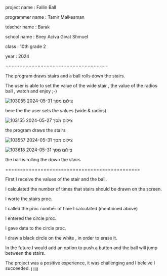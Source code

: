 project name : Fallin Ball

programmer name : Tamir Malkesman

teacher name : Barak 

school name : Bney Aciva Givat Shmuel

class : 10th grade 2

year : 2024

===================================

The program draws stairs and a ball rolls down the stairs.

The user is able to set the value of the wide stair , the value of the radios ball , watch and enjoy ;-)

![צילום מסך 2024-05-31 103055](https://github.com/baraksu/FallingBall/assets/167132950/0c42a0da-c40c-4b02-b85f-414cf005e3e3)

here the the user sets the values (wide & radios)



![צילום מסך 2024-05-27 103155](https://github.com/baraksu/FallingBall/assets/167132950/52d24521-8fea-4d33-b32a-29b1a08a09cf)

the program draws the stairs


![צילום מסך 2024-05-31 103557](https://github.com/baraksu/FallingBall/assets/167132950/009ae7cb-817c-4898-874d-67e9f8b018f1)


![צילום מסך 2024-05-31 103618](https://github.com/baraksu/FallingBall/assets/167132950/fb3ce088-002a-45f3-aa82-255dc279b88e)

the ball is rolling the down the stairs

==============================================

First I receive the values of the stair and the ball.

I calculated the number of times that stairs should be drawn on the screen.

I worte the stairs proc.

I called the proc number of time I calculated (mentioned above)

I entered the circle proc.

I gave data to the circle proc.

I draw a black circle on the white , in order to erase it.


In the future I would add an option to push a button and the ball will jump between the stairs.

The project was a positive experience, it was challenging and I beleive I succeeded.
ןןןן
ן
